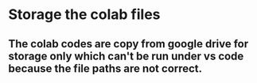 # Storage the colab files
## The colab codes are copy from google drive for storage only which can't be run under vs code because the file paths are not correct.